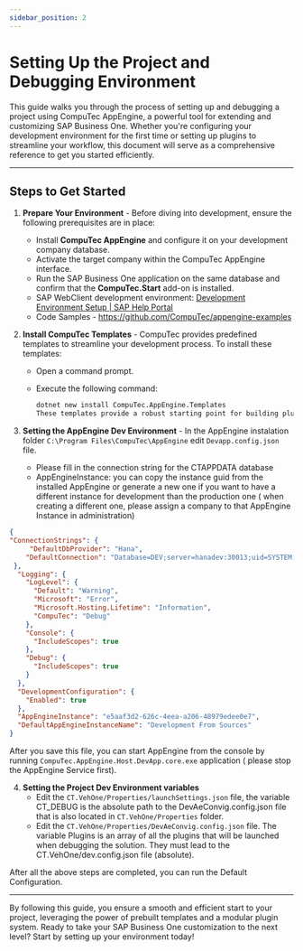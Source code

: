 ```yaml
---
sidebar_position: 2
---
```


# Setting Up the Project and Debugging Environment

This guide walks you through the process of setting up and debugging a project using CompuTec AppEngine, a powerful tool for extending and customizing SAP Business One. Whether you're configuring your development environment for the first time or setting up plugins to streamline your workflow, this document will serve as a comprehensive reference to get you started efficiently.

---

## Steps to Get Started

1. **Prepare Your Environment** - Before diving into development, ensure the following prerequisites are in place:

    - Install **CompuTec AppEngine** and configure it on your development company database.
    - Activate the target company within the CompuTec AppEngine interface.
    - Run the SAP Business One application on the same database and confirm that the **CompuTec.Start** add-on is installed.
    - SAP WebClient development environment: [Development Environment Setup | SAP Help Portal](https://help.sap.com/docs/SAP_BUSINESS_ONE_WEB_CLIENT/e6ac71d18c7543828bd4463f77d67ff7/b121ab221f4044baaf6051bba14cc160.html)
    - Code Samples - https://github.com/CompuTec/appengine-examples 
2. **Install CompuTec Templates** - CompuTec provides predefined templates to streamline your development process. To install these templates:

    - Open a command prompt.
    - Execute the following command:

        ```bash
        dotnet new install CompuTec.AppEngine.Templates  
        These templates provide a robust starting point for building plugins and customizations with minimal setup effort.
        ```

3. **Setting the AppEngine Dev Environment** - In the AppEngine instalation folder `C:\Program Files\CompuTec\AppEngine` edit `Devapp.config.json` file.
    - Please fill in the connection string for the CTAPPDATA database
    - AppEngineInstance: you can copy the instance guid from the installed AppEngine or generate a new one if you want to have a different instance for development than the production one ( when creating a different one, please assign a company to that AppEngine Instance in administration) 

```json
{  
"ConnectionStrings": {
     "DefaultDbProvider": "Hana",
    "DefaultConnection": "Database=DEV;server=hanadev:30013;uid=SYSTEM;password=xxxx;current Schema=CTAPPDATA"
 },
  "Logging": {
    "LogLevel": {
      "Default": "Warning",
      "Microsoft": "Error",
      "Microsoft.Hosting.Lifetime": "Information",
      "CompuTec": "Debug"
    },
    "Console": {
      "IncludeScopes": true
    },
    "Debug": {
      "IncludeScopes": true
    }
  },
  "DevelopmentConfiguration": {
    "Enabled": true
  },
  "AppEngineInstance": "e5aaf3d2-626c-4eea-a206-48979edee0e7",
  "DefaultAppEngineInstanceName": "Development From Sources"
}
```

After you save this file, you can start AppEngine from the console by running `CompuTec.AppEngine.Host.DevApp.core.exe` application ( please stop the AppEngine Service first).

4. **Setting the Project Dev Environment variables**
    - Edit the `CT.VehOne/Properties/launchSettings.json` file, the variable CT_DEBUG is the absolute path to the DevAeConvig.config.json file that is also located in `CT.VehOne/Properties` folder.
    - Edit the `CT.VehOne/Properties/DevAeConvig.config.json` file. The variable Plugins is an array of all the plugins that will be launched when debugging the solution. They must lead to the CT.VehOne/dev.config.json file (absolute).

After all the above steps are completed, you can run the Default Configuration.

---
By following this guide, you ensure a smooth and efficient start to your project, leveraging the power of prebuilt templates and a modular plugin system. Ready to take your SAP Business One customization to the next level? Start by setting up your environment today!
